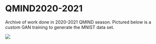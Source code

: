# QMIND2020-2021
Archive of work done in 2020-2021 QMIND season.
Pictured below is a custom GAN training to generate the MNIST data set.

![](movie.gif)
